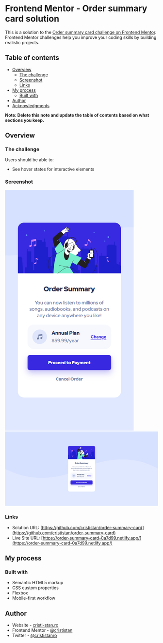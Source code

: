 # Frontend Mentor - Order summary card solution

This is a solution to the [Order summary card challenge on Frontend Mentor](https://www.frontendmentor.io/challenges/order-summary-component-QlPmajDUj). Frontend Mentor challenges help you improve your coding skills by building realistic projects. 

## Table of contents

- [Overview](#overview)
  - [The challenge](#the-challenge)
  - [Screenshot](#screenshot)
  - [Links](#links)
- [My process](#my-process)
  - [Built with](#built-with)
- [Author](#author)
- [Acknowledgments](#acknowledgments)

**Note: Delete this note and update the table of contents based on what sections you keep.**

## Overview

### The challenge

Users should be able to:

- See hover states for interactive elements

### Screenshot

![](./images/solution/mobile.png)
![](./images/solution/desktop.png)

### Links

- Solution URL: [https://github.com/crististan/order-summary-card](https://github.com/crististan/order-summary-card)
- Live Site URL: [https://order-summary-card-0a7d99.netlify.app/](https://order-summary-card-0a7d99.netlify.app/)

## My process

### Built with

- Semantic HTML5 markup
- CSS custom properties
- Flexbox
- Mobile-first workflow

## Author

- Website - [cristi-stan.ro](https://cristi-stan.ro/)
- Frontend Mentor - [@crististan](https://www.frontendmentor.io/profile/crististan)
- Twitter - [@crististanro](https://www.twitter.com/crististanro)

